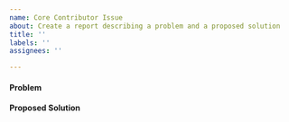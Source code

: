 ```yaml
---
name: Core Contributor Issue
about: Create a report describing a problem and a proposed solution
title: ''
labels: ''
assignees: ''

---
```


#### Problem
<!--
  This template should only be used by core contributors. If you
  are not a core contributor, please use the "Community Issue" template
  to ensure that your issue can be triaged appropriately.
-->

#### Proposed Solution
